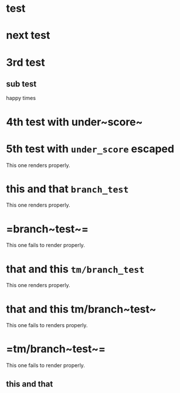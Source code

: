 test
====

next test
=========

3rd test
========

sub test
--------

happy times

4th test with under~score~
==========================

5th test with `under_score` escaped
===================================

This one renders properly.

this and that `branch_test`
===========================

This one renders properly.

=branch~test~=
==============

This one fails to render properly.

that and this `tm/branch_test`
==============================

This one renders properly.

that and this tm/branch~test~
=============================

This one fails to renders properly.

=tm/branch~test~=
=================

This one fails to render properly.

this and that
-------------
